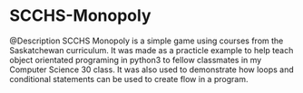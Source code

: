 # SCCHS-Monopoly

@Description
SCCHS Monopoly is a simple game using courses from the Saskatchewan curriculum. It was made as a practicle example to help teach object 
orientated programing in python3 to fellow classmates in my Computer Science 30 class. It was also used to demonstrate how loops and conditional
statements can be used to create flow in a program.
